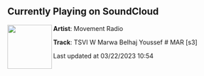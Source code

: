 ## Currently Playing on SoundCloud

[<img align="left" width="100" src="https://i1.sndcdn.com/artworks-DgdIDVvJyizgvh9V-gPtzJw-t500x500.jpg">](https://soundcloud.com/movement-radio-athens/tsvi-w-marwa-belhaj-youssef-mar-s3)

**Artist**: Movement Radio 

**Track**: TSVI W Marwa Belhaj Youssef # MAR [s3]

Last updated at 03/22/2023 10:54
